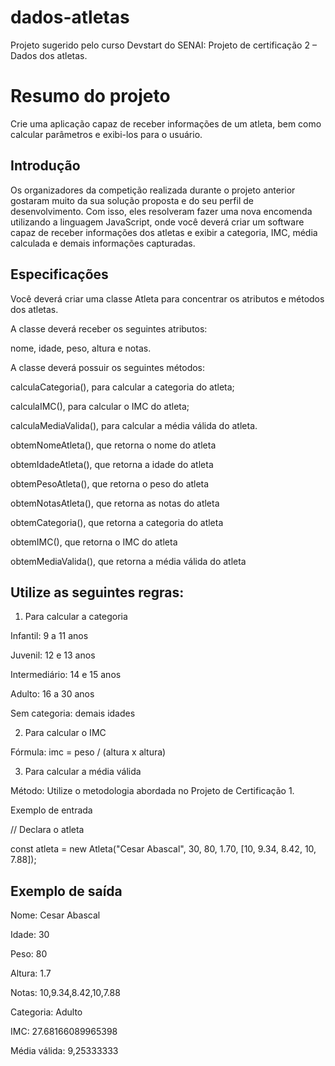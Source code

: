 # dados-atletas
Projeto sugerido pelo curso Devstart do SENAI: Projeto de certificação 2 – Dados dos atletas.

# Resumo do projeto

Crie uma aplicação capaz de receber informações de um atleta, bem como calcular parâmetros e exibi-los para o usuário.

## Introdução

Os organizadores da competição realizada durante o projeto anterior gostaram muito da sua solução proposta e do seu perfil de desenvolvimento. Com isso, eles resolveram fazer uma nova encomenda utilizando a linguagem JavaScript, onde você deverá criar um software capaz de receber informações dos atletas e exibir a categoria, IMC, média calculada e demais informações capturadas.

## Especificações

Você deverá criar uma classe Atleta para concentrar os atributos e métodos dos atletas.

A classe deverá receber os seguintes atributos:

nome,
idade,
peso,
altura e
notas.

A classe deverá possuir os seguintes métodos:

calculaCategoria(), para calcular a categoria do atleta;

calculaIMC(), para calcular o IMC do atleta;

calculaMediaValida(), para calcular a média válida do atleta.

obtemNomeAtleta(), que retorna o nome do atleta

obtemIdadeAtleta(), que retorna a idade do atleta

obtemPesoAtleta(), que retorna o peso do atleta

obtemNotasAtleta(), que retorna as notas do atleta

obtemCategoria(), que retorna a categoria do atleta

obtemIMC(), que retorna o IMC do atleta

obtemMediaValida(), que retorna a média válida do atleta

## Utilize as seguintes regras:

1. Para calcular a categoria

Infantil: 9 a 11 anos

Juvenil: 12 e 13 anos

Intermediário: 14 e 15 anos

Adulto: 16 a 30 anos

Sem categoria: demais idades

2. Para calcular o IMC

Fórmula: imc = peso / (altura x altura)

3. Para calcular a média válida

Método: Utilize o metodologia abordada no Projeto de Certificação 1.

Exemplo de entrada

// Declara o atleta

const atleta = new Atleta("Cesar Abascal",
    30, 80, 1.70,
    [10, 9.34, 8.42, 10, 7.88]);

## Exemplo de saída

Nome: Cesar Abascal

Idade: 30

Peso: 80

Altura: 1.7

Notas: 10,9.34,8.42,10,7.88

Categoria: Adulto

IMC: 27.68166089965398

Média válida: 9,25333333
